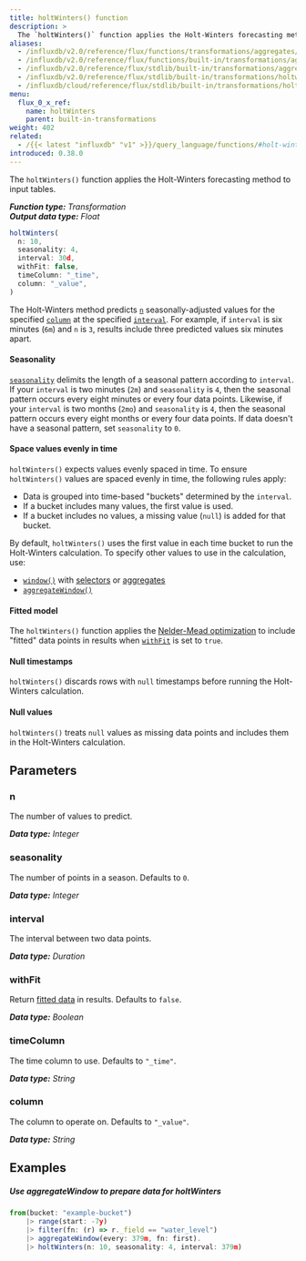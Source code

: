 ```yaml
---
title: holtWinters() function
description: >
  The `holtWinters()` function applies the Holt-Winters forecasting method to input tables.
aliases:
  - /influxdb/v2.0/reference/flux/functions/transformations/aggregates/holtwinters
  - /influxdb/v2.0/reference/flux/functions/built-in/transformations/aggregates/holtwinters/
  - /influxdb/v2.0/reference/flux/stdlib/built-in/transformations/aggregates/holtwinters/
  - /influxdb/v2.0/reference/flux/stdlib/built-in/transformations/holtwinters/
  - /influxdb/cloud/reference/flux/stdlib/built-in/transformations/holtwinters/
menu:
  flux_0_x_ref:
    name: holtWinters
    parent: built-in-transformations
weight: 402
related:
  - /{{< latest "influxdb" "v1" >}}/query_language/functions/#holt-winters, InfluxQL HOLT_WINTERS()
introduced: 0.38.0
---
```


The `holtWinters()` function applies the Holt-Winters forecasting method to input tables.

_**Function type:** Transformation_  
_**Output data type:** Float_

```js
holtWinters(
  n: 10,
  seasonality: 4,
  interval: 30d,
  withFit: false,
  timeColumn: "_time",
  column: "_value",
)
```

The Holt-Winters method predicts [`n`](#n) seasonally-adjusted values for the
specified [`column`](#column) at the specified [`interval`](#interval).
For example, if `interval` is six minutes (`6m`) and `n` is `3`, results include three predicted
values six minutes apart.

#### Seasonality
[`seasonality`](#seasonality) delimits the length of a seasonal pattern according to `interval`.
If your `interval` is two minutes (`2m`) and `seasonality` is `4`, then the seasonal pattern occurs every eight minutes or every four data points. Likewise, if your `interval` is two months (`2mo`) and `seasonality` is `4`, then the seasonal pattern occurs every eight months or every four data points.
If data doesn't have a seasonal pattern, set `seasonality` to `0`.

#### Space values evenly in time
`holtWinters()` expects values evenly spaced in time.
To ensure `holtWinters()` values are spaced evenly in time, the following rules apply:

- Data is grouped into time-based "buckets" determined by the `interval`.
- If a bucket includes many values, the first value is used.
- If a bucket includes no values, a missing value (`null`) is added for that bucket.

By default, `holtWinters()` uses the first value in each time bucket to run the Holt-Winters calculation.
To specify other values to use in the calculation, use:

- [`window()`](/influxdb/v2.0/reference/flux/stdlib/built-in/transformations/window/)
  with [selectors](/influxdb/v2.0/reference/flux/stdlib/built-in/transformations/selectors/)
  or [aggregates](/influxdb/v2.0/reference/flux/stdlib/built-in/transformations/aggregates/)
- [`aggregateWindow()`](/influxdb/v2.0/reference/flux/stdlib/built-in/transformations/aggregates/aggregatewindow)

#### Fitted model
The `holtWinters()` function applies the [Nelder-Mead optimization](https://en.wikipedia.org/wiki/Nelder%E2%80%93Mead_method)
to include "fitted" data points in results when [`withFit`](#withfit) is set to `true`.

#### Null timestamps
`holtWinters()` discards rows with `null` timestamps before running the Holt-Winters calculation.

#### Null values
`holtWinters()` treats `null` values as missing data points and includes them in the Holt-Winters calculation.

## Parameters

### n
The number of values to predict.

_**Data type:** Integer_

### seasonality
The number of points in a season.
Defaults to `0`.

_**Data type:** Integer_

### interval
The interval between two data points.

_**Data type:** Duration_

### withFit
Return [fitted data](#fitted-model) in results.
Defaults to `false`.

_**Data type:** Boolean_

### timeColumn
The time column to use.
Defaults to `"_time"`.

_**Data type:** String_

### column
The column to operate on.
Defaults to `"_value"`.

_**Data type:** String_

## Examples

##### Use aggregateWindow to prepare data for holtWinters
```js
from(bucket: "example-bucket")
    |> range(start: -7y)
    |> filter(fn: (r) => r._field == "water_level")
    |> aggregateWindow(every: 379m, fn: first).
    |> holtWinters(n: 10, seasonality: 4, interval: 379m)
```
